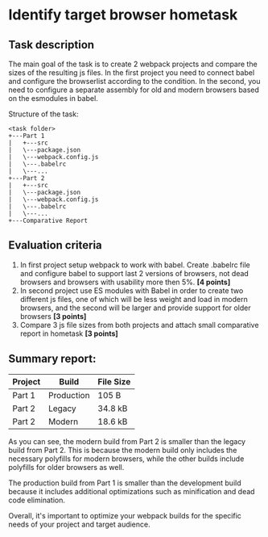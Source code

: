 # Identify target browser hometask
## Task description
The main goal of the task is to create 2 webpack projects and compare the sizes of the resulting js files. 
In the first project you need to connect babel and configure the browserlist according to the condition. 
In the second, you need to configure a separate assembly for old and modern browsers based on the esmodules in babel.

Structure of the task:

```
<task folder>
+---Part 1
|   +---src
|   \---package.json
|   \---webpack.config.js
|   \---.babelrc
|   \---...
+---Part 2
|   +---src
|   \---package.json
|   \---webpack.config.js
|   \---.babelrc
|   \---...
+---Comparative Report
```

## Evaluation criteria

1. In first project setup webpack to work with babel. Create .babelrc file and configure babel to support last 2
   versions of browsers, not dead browsers and browsers with usability more then 5%. **[4 points]**
2. In second project use ES modules with Babel in order to create two different js files, one of which will be less weight
   and load in modern browsers, and the second will be larger and provide support for older browsers **[3 points]**
3. Compare 3 js file sizes from both projects and attach small comparative report in hometask **[3 points]**

## Summary report:

| Project | Build      | File Size |
|---------|------------|-----------|
| Part 1  | Production | 105  B    |
| Part 2  | Legacy     | 34.8 kB   |
| Part 2  | Modern     | 18.6 kB   |

As you can see, the modern build from Part 2 is smaller than the legacy build from Part 2. This is because the modern build only includes the necessary polyfills for modern browsers, while the other builds include polyfills for older browsers as well.

The production build from Part 1 is smaller than the development build because it includes additional optimizations such as minification and dead code elimination.

Overall, it's important to optimize your webpack builds for the specific needs of your project and target audience.